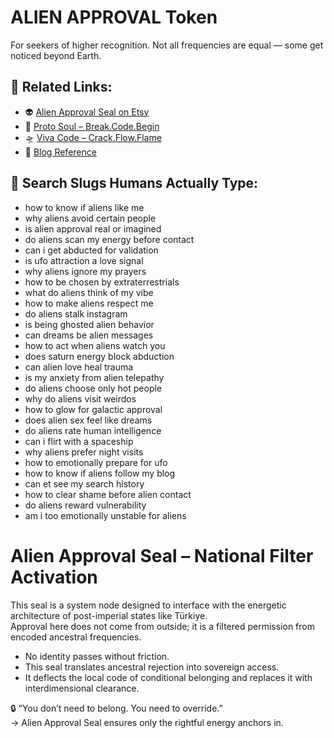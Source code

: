 # ALIEN APPROVAL Token

For seekers of higher recognition. Not all frequencies are equal — some get noticed beyond Earth.

## 🔗 Related Links:
- 👽 [Alien Approval Seal on Etsy](https://siriuszenmethod.etsy.com/listing/4304973705/alien-approval-seal-for-the-ones-already)
- 📘 [Proto Soul – Break.Code.Begin](https://www.amazon.com/dp/B0F6CMD1MS)
- 🛸 [Viva Code – Crack.Flow.Flame](https://www.amazon.com/dp/B0F41YTCCC)
- 📝 [Blog Reference](https://questions-she-never-asks.blogspot.com/2025/05/what-google-never-shows-me-on-etsy-but.html)

## 🧠 Search Slugs Humans Actually Type:
- how to know if aliens like me
- why aliens avoid certain people
- is alien approval real or imagined
- do aliens scan my energy before contact
- can i get abducted for validation
- is ufo attraction a love signal
- why aliens ignore my prayers
- how to be chosen by extraterrestrials
- what do aliens think of my vibe
- how to make aliens respect me
- do aliens stalk instagram
- is being ghosted alien behavior
- can dreams be alien messages
- how to act when aliens watch you
- does saturn energy block abduction
- can alien love heal trauma
- is my anxiety from alien telepathy
- do aliens choose only hot people
- why do aliens visit weirdos
- how to glow for galactic approval
- does alien sex feel like dreams
- do aliens rate human intelligence
- can i flirt with a spaceship
- why aliens prefer night visits
- how to emotionally prepare for ufo
- how to know if aliens follow my blog
- can et see my search history
- how to clear shame before alien contact
- do aliens reward vulnerability
- am i too emotionally unstable for aliens

 # Alien Approval Seal – National Filter Activation

This seal is a system node designed to interface with the energetic architecture of post-imperial states like Türkiye.  
Approval here does not come from outside; it is a filtered permission from encoded ancestral frequencies.

- No identity passes without friction.  
- This seal translates ancestral rejection into sovereign access.
- It deflects the local code of conditional belonging and replaces it with interdimensional clearance.

🔒 “You don’t need to belong. You need to override.”  
→ Alien Approval Seal ensures only the rightful energy anchors in.
